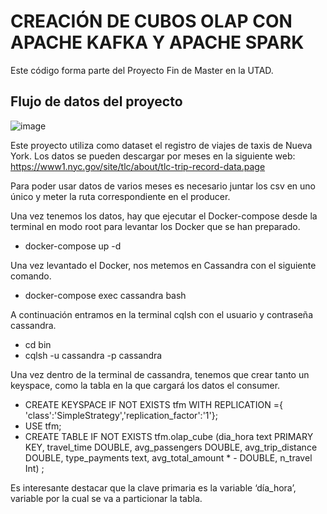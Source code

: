 # CREACIÓN DE CUBOS OLAP CON APACHE KAFKA Y APACHE SPARK
Este código forma parte del Proyecto Fin de Master en la UTAD.

## Flujo de datos del proyecto

![image](https://user-images.githubusercontent.com/89654447/135769905-3bf4e172-3aea-42dd-9ec6-9ccd6e6c3e49.png)

Este proyecto utiliza como dataset el registro de viajes de taxis de Nueva York. 
Los datos se pueden descargar por meses en la siguiente web:
https://www1.nyc.gov/site/tlc/about/tlc-trip-record-data.page

Para poder usar datos de varios meses es necesario juntar los csv en uno único y meter la ruta correspondiente en el producer.

Una vez tenemos los datos, hay que ejecutar el Docker-compose desde la terminal en modo root para levantar los Docker que se han preparado. 
* docker-compose up -d

Una vez levantado el Docker, nos metemos en Cassandra con el siguiente comando.
* docker-compose exec cassandra bash

A continuación entramos en la terminal cqlsh con el usuario y contraseña cassandra.
- cd bin
- cqlsh -u cassandra -p cassandra

Una vez dentro de la terminal de cassandra, tenemos que crear tanto un keyspace, como la tabla en la que cargará los datos el consumer.
- CREATE KEYSPACE IF NOT EXISTS tfm WITH REPLICATION ={ 'class':'SimpleStrategy','replication_factor':'1'};
- USE tfm;
- CREATE TABLE IF NOT EXISTS tfm.olap_cube (dia_hora text PRIMARY KEY, travel_time DOUBLE, avg_passengers DOUBLE, avg_trip_distance DOUBLE, type_payments text, avg_total_amount * - DOUBLE, n_travel Int) ;

Es interesante destacar que la clave primaria es la variable ‘día_hora’, variable por la cual se va a particionar la tabla. 
